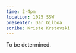 ```yaml
---
time: 2-4pm
location: 1025 SSW
presenter: Dar Gilboa
scribe: Kriste Krstovski
---
```


To be determined.